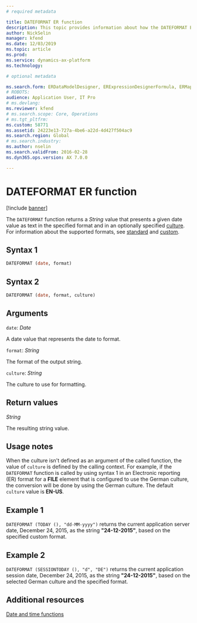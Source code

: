 ```yaml
---
# required metadata

title: DATEFORMAT ER function
description: This topic provides information about how the DATEFORMAT Electronic reporting (ER) function is used.
author: NickSelin
manager: kfend
ms.date: 12/03/2019
ms.topic: article
ms.prod: 
ms.service: dynamics-ax-platform
ms.technology: 

# optional metadata

ms.search.form: ERDataModelDesigner, ERExpressionDesignerFormula, ERMappedFormatDesigner, ERModelMappingDesigner
# ROBOTS: 
audience: Application User, IT Pro
# ms.devlang: 
ms.reviewer: kfend
# ms.search.scope: Core, Operations
# ms.tgt_pltfrm: 
ms.custom: 58771
ms.assetid: 24223e13-727a-4be6-a22d-4d427f504ac9
ms.search.region: Global
# ms.search.industry: 
ms.author: nselin
ms.search.validFrom: 2016-02-28
ms.dyn365.ops.version: AX 7.0.0

---
```


# DATEFORMAT ER function

[!include [banner](../includes/banner.md)]

The `DATEFORMAT` function returns a *String* value that presents a given date value as text in the specified format and in an optionally specified [culture](https://docs.microsoft.com/bingmaps/rest-services/common-parameters-and-types/supported-culture-codes). For information about the supported formats, see [standard](https://msdn.microsoft.com/library/az4se3k1(v=vs.110).aspx) and [custom](https://msdn.microsoft.com/library/8kb3ddd4(v=vs.110).aspx).

## Syntax 1

```vb
DATEFORMAT (date, format)
```

## Syntax 2

```vb
DATEFORMAT (date, format, culture)
```

## Arguments

`date`: *Date*

A date value that represents the date to format.

`format`: *String*

The format of the output string.

`culture`: *String*

The culture to use for formatting.

## Return values

*String*

The resulting string value.

## Usage notes

When the culture isn't defined as an argument of the called function, the value of `culture` is defined by the calling context. For example, if the `DATEFORMAT` function is called by using syntax 1 in an Electronic reporting (ER) format for a **FILE** element that is configured to use the German culture, the conversion will be done by using the German culture. The default `culture` value is **EN-US**.

## Example 1

`DATEFORMAT (TODAY (), "dd-MM-yyyy")` returns the current application server date, December 24, 2015, as the string **"24-12-2015"**, based on the specified custom format.

## Example 2

`DATEFORMAT (SESSIONTODAY (), "d", "DE")` returns the current application session date, December 24, 2015, as the string  **"24-12-2015"**, based on the selected German culture and the specified format.

## Additional resources

[Date and time functions](er-functions-category-datetime.md)
